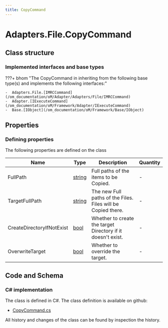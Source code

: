 ```yaml
---
title: CopyCommand
---
```


# Adapters.File.CopyCommand



## Class structure

### Implemented interfaces and base types

???+ bhom "The CopyCommand in inheriting from the following base type(s) and implements the following interfaces:"

    -  Adapters.File.[IMRCCommand](/om_documentation/oM/Adapter/Adapters/File/IMRCCommand)
    -  Adapter.[IExecuteCommand](/om_documentation/oM/Framework/Adapter/IExecuteCommand)
    -  Base.[IObject](/om_documentation/oM/Framework/Base/IObject)


## Properties



### Defining properties

The following properties are defined on the class

| Name             | Type             | Description      | Quantity         |
|------------------|------------------|------------------|------------------|
| FullPath | [string](https://learn.microsoft.com/en-us/dotnet/api/System.String?view=netstandard-2.0) | Full paths of the items to be Copied. | - |
| TargetFullPath | [string](https://learn.microsoft.com/en-us/dotnet/api/System.String?view=netstandard-2.0) | The new Full paths of the Files. Files will be Copied there. | - |
| CreateDirectoryIfNotExist | [bool](https://learn.microsoft.com/en-us/dotnet/api/System.Boolean?view=netstandard-2.0) | Whether to create the target Directory if it doesn't exist. | - |
| OverwriteTarget | [bool](https://learn.microsoft.com/en-us/dotnet/api/System.Boolean?view=netstandard-2.0) | Whether to override the target. | - |


## Code and Schema

### C# implementation

The class is defined in C#. The class definition is available on github:

- [CopyCommand.cs](https://github.com/BHoM/File_Toolkit/blob/develop/File_oM/Commands/CopyCommand.cs)

All history and changes of the class can be found by inspection the history.
